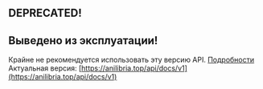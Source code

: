 ## DEPRECATED!
## Выведено из эксплуатации!
Крайне не рекомендуется использовать эту версию API. [Подробности](https://t.me/AniLibria_Devs/72)  
Актуальная версия: [https://anilibria.top/api/docs/v1](https://anilibria.top/api/docs/v1)
